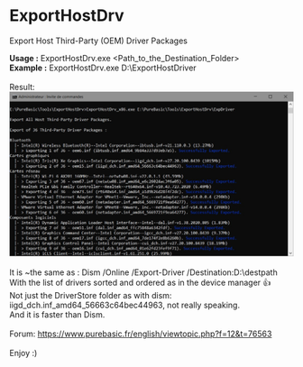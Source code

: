 # ExportHostDrv
 Export Host Third-Party (OEM) Driver Packages

**Usage   :**  ExportHostDrv.exe <Path_to_the_Destination_Folder><br>
**Example :** ExportHostDrv.exe D:\ExportHostDriver<br>
<br>
Result:<br>
![Alt text](/ExportHostDrv.jpg?raw=true "Result")
<br><br>
It is ~the same as : Dism /Online /Export-Driver /Destination:D:\destpath<br>
With the list of drivers sorted and ordered as in the device manager :+1:<br>
Not just the DriverStore folder as with dism: iigd_dch.inf_amd64_56663c64bec44963, not really speaking.<br>
And it is faster than Dism.<br>
<br>
Forum: https://www.purebasic.fr/english/viewtopic.php?f=12&t=76563 <br />
<br>
Enjoy :)
